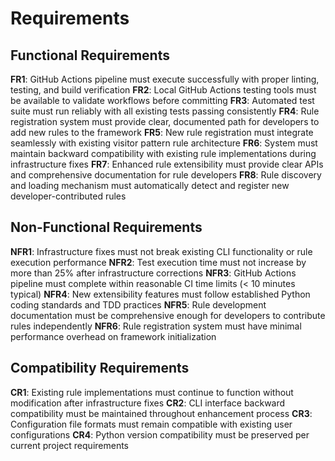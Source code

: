 # Requirements

## Functional Requirements

**FR1**: GitHub Actions pipeline must execute successfully with proper linting, testing, and build verification
**FR2**: Local GitHub Actions testing tools must be available to validate workflows before committing
**FR3**: Automated test suite must run reliably with all existing tests passing consistently
**FR4**: Rule registration system must provide clear, documented path for developers to add new rules to the framework
**FR5**: New rule registration must integrate seamlessly with existing visitor pattern rule architecture
**FR6**: System must maintain backward compatibility with existing rule implementations during infrastructure fixes
**FR7**: Enhanced rule extensibility must provide clear APIs and comprehensive documentation for rule developers
**FR8**: Rule discovery and loading mechanism must automatically detect and register new developer-contributed rules

## Non-Functional Requirements

**NFR1**: Infrastructure fixes must not break existing CLI functionality or rule execution performance
**NFR2**: Test execution time must not increase by more than 25% after infrastructure corrections
**NFR3**: GitHub Actions pipeline must complete within reasonable CI time limits (< 10 minutes typical)
**NFR4**: New extensibility features must follow established Python coding standards and TDD practices
**NFR5**: Rule development documentation must be comprehensive enough for developers to contribute rules independently
**NFR6**: Rule registration system must have minimal performance overhead on framework initialization

## Compatibility Requirements

**CR1**: Existing rule implementations must continue to function without modification after infrastructure fixes
**CR2**: CLI interface backward compatibility must be maintained throughout enhancement process
**CR3**: Configuration file formats must remain compatible with existing user configurations
**CR4**: Python version compatibility must be preserved per current project requirements
